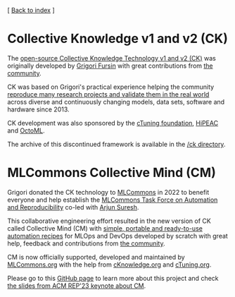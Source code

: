 ﻿[ [Back to index](README.md) ]

# Collective Knowledge v1 and v2 (CK)

The [open-source Collective Knowledge Technology v1 and v2 (CK)](https://doi.org/10.1098/rsta.2020.0211) 
was originally developed by [Grigori Fursin](https://cKnowledge.org/gfursin) 
with great contributions from [the community](../ck/CONTRIBUTING.md). 

CK was based on Grigori's practical experience helping the community [reproduce many research projects 
and validate them in the real world](https://learning.acm.org/techtalks/reproducibility)
across diverse and continuously changing models, data sets, software and hardware since 2013.

CK development was also sponsored by the [cTuning foundation](https://cTuning.org/ae), 
[HiPEAC](https://hipeac.net) and [OctoML](https://octoml.ai).

The archive of this discontinued framework is available in the [/ck directory](../ck). 

# MLCommons Collective Mind (CM)

Grigori donated the CK technology to [MLCommons](https://mlcommons.org) in 2022 to benefit everyone and help establish
the [MLCommons Task Force on Automation and Reproducibility](taskforce.md) co-led with [Arjun Suresh](https://www.linkedin.com/in/arjunsuresh).

This collaborative engineering effort resulted in the new version of CK called Collective Mind (CM)
with [simple, portable and ready-to-use automation recipes](list_of_scripts.md) for MLOps and DevOps 
developed by scratch with great help, feedback and contributions 
from [the community](https://github.com/mlcommons/ck/blob/master/CONTRIBUTING.md).

CM is now officially supported, developed and maintained by [MLCommons.org](https://mlcommons.org)
with the help from [cKnowledge.org](https://cKnowledge.org) and [cTuning.org](https://cTuning.org).

Please go to this [GitHub page](https://github.com/mlcommons/ck) to learn more about this project
and check [the slides from ACM REP'23 keynote about CM](https://doi.org/10.5281/zenodo.8105339).
